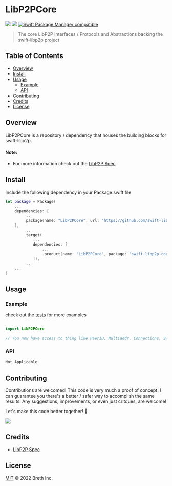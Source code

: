 # LibP2PCore

[![](https://img.shields.io/badge/made%20by-Breth-blue.svg?style=flat-square)](https://breth.app)
[![](https://img.shields.io/badge/project-libp2p-yellow.svg?style=flat-square)](http://libp2p.io/)
[![Swift Package Manager compatible](https://img.shields.io/badge/SPM-compatible-blue.svg?style=flat-square)](https://github.com/apple/swift-package-manager)

> The core LibP2P Interfaces / Protocols and Abstractions backing the swift-libp2p project

## Table of Contents

- [Overview](#overview)
- [Install](#install)
- [Usage](#usage)
  - [Example](#example)
  - [API](#api)
- [Contributing](#contributing)
- [Credits](#credits)
- [License](#license)

## Overview
LibP2PCore is a repository / dependency that houses the building blocks for swift-libp2p.

#### Note:
- For more information check out the [LibP2P Spec](https://github.com/libp2p/specs)

## Install

Include the following dependency in your Package.swift file
```Swift
let package = Package(
    ...
    dependencies: [
        ...
        .package(name: "LibP2PCore", url: "https://github.com/swift-libp2p/swift-libp2p-core.git", .upToNextMajor(from: "0.0.1"))
    ],
        ...
        .target(
            ...
            dependencies: [
                ...
                .product(name: "LibP2PCore", package: "swift-libp2p-core"),
            ]),
        ...
    ...
)
```

## Usage

### Example 
check out the [tests]() for more examples

```Swift

import LibP2PCore

// You now have access to thing like PeerID, Multiaddr, Connections, Swift-NIO, etc...

```

### API
```Swift
Not Applicable
```

## Contributing

Contributions are welcomed! This code is very much a proof of concept. I can guarantee you there's a better / safer way to accomplish the same results. Any suggestions, improvements, or even just critques, are welcome! 

Let's make this code better together! 🤝

[![](https://cdn.rawgit.com/jbenet/contribute-ipfs-gif/master/img/contribute.gif)](https://github.com/ipfs/community/blob/master/contributing.md)

## Credits

- [LibP2P Spec](https://github.com/libp2p/specs)

## License

[MIT](LICENSE) © 2022 Breth Inc.

